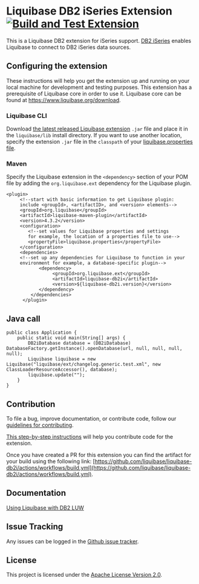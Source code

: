 # Liquibase DB2 iSeries Extension [![Build and Test Extension](https://github.com/liquibase/liquibase-db2i/actions/workflows/build.yml/badge.svg)](https://github.com/liquibase/liquibase-db2i/actions/workflows/build.yml)

This is a Liquibase DB2 extension for iSeries support. [DB2 iSeries](https://www.ibm.com/products/db2-database) enables Liquibase to connect to DB2 iSeries data sources. 

## Configuring the extension

These instructions will help you get the extension up and running on your local machine for development and testing purposes. This extension has a prerequisite of Liquibase core in order to use it. Liquibase core can be found at https://www.liquibase.org/download.

### Liquibase CLI

Download [the latest released Liquibase extension](https://github.com/liquibase/liquibase-db2i/releases) `.jar` file and place it in the `liquibase/lib` install directory. If you want to use another location, specify the extension `.jar` file in the `classpath` of your [liquibase.properties file](https://docs.liquibase.com/workflows/liquibase-community/creating-config-properties.html).

### Maven
Specify the Liquibase extension in the `<dependency>` section of your POM file by adding the `org.liquibase.ext` dependency for the Liquibase plugin. 
 
```  
<plugin>
     <!--start with basic information to get Liquibase plugin:
     include <groupId>, <artifactID>, and <version> elements-->
     <groupId>org.liquibase</groupId>
     <artifactId>liquibase-maven-plugin</artifactId>
     <version>4.3.2</version>
     <configuration>
        <!--set values for Liquibase properties and settings
        for example, the location of a properties file to use-->
        <propertyFile>liquibase.properties</propertyFile>
     </configuration>
     <dependencies>
     <!--set up any dependencies for Liquibase to function in your
     environment for example, a database-specific plugin-->
            <dependency>
                 <groupId>org.liquibase.ext</groupId>
                 <artifactId>liquibase-db2i</artifactId>
                 <version>${liquibase-db2i.version}</version>
            </dependency>
         </dependencies>
      </plugin>
  ``` 
  
## Java call
  
```
public class Application {
    public static void main(String[] args) {
        DB2iDatabase database = (DB2iDatabase) DatabaseFactory.getInstance().openDatabase(url, null, null, null, null);
        Liquibase liquibase = new Liquibase("liquibase/ext/changelog.generic.test.xml", new ClassLoaderResourceAccessor(), database);
        liquibase.update("");
    }
}
```
## Contribution

To file a bug, improve documentation, or contribute code, follow our [guidelines for contributing](https://www.liquibase.org/community). 

[This step-by-step instructions](https://www.liquibase.org/community/contribute/code) will help you contribute code for the extension. 

Once you have created a PR for this extension you can find the artifact for your build using the following link: [https://github.com/liquibase/liquibase-db2i/actions/workflows/build.yml](https://github.com/liquibase/liquibase-db2i/actions/workflows/build.yml).


## Documentation

[Using Liquibase with DB2 LUW](https://docs.liquibase.com/workflows/database-setup-tutorials/db2-luw.html)

## Issue Tracking

Any issues can be logged in the [Github issue tracker](https://github.com/liquibase/liquibase-db2i/issues).

## License

This project is licensed under the [Apache License Version 2.0](https://www.apache.org/licenses/LICENSE-2.0.html).
